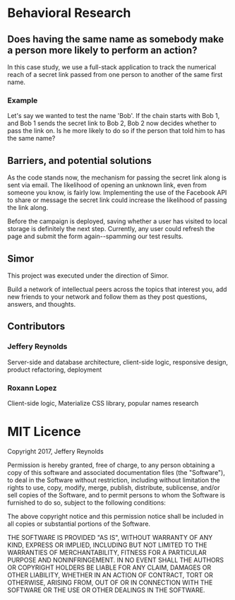 # Behavioral Research
## Does having the same name as somebody make a person more likely to perform an action?

In this case study, we use a full-stack application to track the numerical reach of a secret link passed from one person to another of the same first name.

### Example

Let's say we wanted to test the name 'Bob'. If the chain starts with Bob 1, and Bob 1 sends the secret link to Bob 2, Bob 2 now decides whether to pass the link on. Is he more likely to do so if the person that told him to has the same name?

## Barriers, and potential solutions

As the code stands now, the mechanism for passing the secret link along is sent via email. The likelihood of opening an unknown link, even from someone you know, is fairly low. Implementing the use of the Facebook API to share or message the secret link could increase the likelihood of passing the link along. 

Before the campaign is deployed, saving whether a user has visited to local storage is definitely the next step. Currently, any user could refresh the page and submit the form again--spamming our test results.

## Simor
This project was executed under the direction of Simor.

Build a network of intellectual peers across the topics that interest you, add new friends to your network and follow them as they post questions, answers, and thoughts.

## Contributors
### Jeffery Reynolds
Server-side and database architecture, client-side logic, responsive design, product refactoring, deployment
### Roxann Lopez
Client-side logic, Materialize CSS library, popular names research

# MIT Licence
Copyright 2017, Jeffery Reynolds

Permission is hereby granted, free of charge, to any person obtaining a copy of this software and associated documentation files (the "Software"), to deal in the Software without restriction, including without limitation the rights to use, copy, modify, merge, publish, distribute, sublicense, and/or sell copies of the Software, and to permit persons to whom the Software is furnished to do so, subject to the following conditions:

The above copyright notice and this permission notice shall be included in all copies or substantial portions of the Software.

THE SOFTWARE IS PROVIDED "AS IS", WITHOUT WARRANTY OF ANY KIND, EXPRESS OR IMPLIED, INCLUDING BUT NOT LIMITED TO THE WARRANTIES OF MERCHANTABILITY, FITNESS FOR A PARTICULAR PURPOSE AND NONINFRINGEMENT. IN NO EVENT SHALL THE AUTHORS OR COPYRIGHT HOLDERS BE LIABLE FOR ANY CLAIM, DAMAGES OR OTHER LIABILITY, WHETHER IN AN ACTION OF CONTRACT, TORT OR OTHERWISE, ARISING FROM, OUT OF OR IN CONNECTION WITH THE SOFTWARE OR THE USE OR OTHER DEALINGS IN THE SOFTWARE.